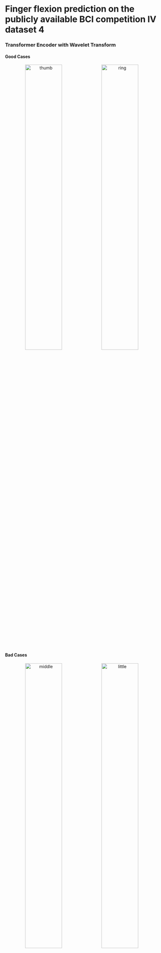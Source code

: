# Finger flexion prediction on the publicly available BCI competition IV dataset 4
### Transformer Encoder with Wavelet Transform
#### Good Cases
<p align="center">
  <img src="https://github.com/user-attachments/assets/22ecb9aa-c2ed-4133-85d4-58d2cc58f4d4" alt="thumb" style="width:49%; margin:0;">
  <img src="https://github.com/user-attachments/assets/f4edb97d-566a-4ed4-afe8-2500c2f61f49" alt="ring" style="width:49%; margin:0;">
</p>

#### Bad Cases
<p align="center">
  <img src="https://github.com/user-attachments/assets/26cec616-ccb8-486c-bbbe-9a9c4db27a79" alt="middle" style="width:49%; margin:0;">
  <img src="https://github.com/user-attachments/assets/9df30bf5-c4cc-4176-bab4-e75a6e506e57" alt="little" style="width:49%; margin:0;">
</p>

#### Overall Metrics
![pred_metrics](https://github.com/user-attachments/assets/df9ef25f-75d6-4eaf-8bf8-14c5c527510f)
